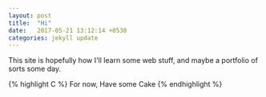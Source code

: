 ```yaml
---
layout: post
title:  "Hi"
date:   2017-05-21 13:12:14 +0530
categories: jekyll update
---
```


This site is hopefully how I'll learn some web stuff, and maybe a portfolio of sorts some day.

{% highlight C %}
For now,
Have some
Cake
{% endhighlight %}

